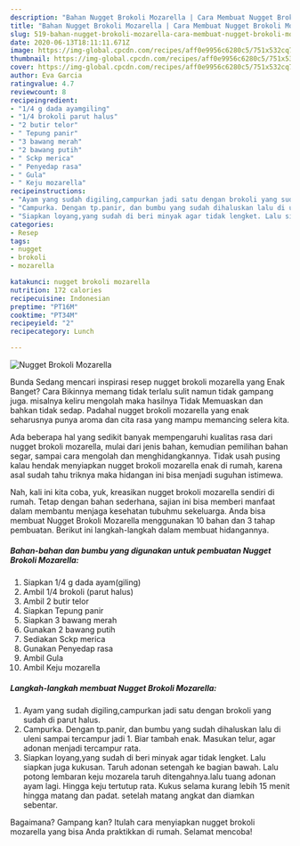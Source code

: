 ```yaml
---
description: "Bahan Nugget Brokoli Mozarella | Cara Membuat Nugget Brokoli Mozarella Yang Enak Banget"
title: "Bahan Nugget Brokoli Mozarella | Cara Membuat Nugget Brokoli Mozarella Yang Enak Banget"
slug: 519-bahan-nugget-brokoli-mozarella-cara-membuat-nugget-brokoli-mozarella-yang-enak-banget
date: 2020-06-13T18:11:11.671Z
image: https://img-global.cpcdn.com/recipes/aff0e9956c6280c5/751x532cq70/nugget-brokoli-mozarella-foto-resep-utama.jpg
thumbnail: https://img-global.cpcdn.com/recipes/aff0e9956c6280c5/751x532cq70/nugget-brokoli-mozarella-foto-resep-utama.jpg
cover: https://img-global.cpcdn.com/recipes/aff0e9956c6280c5/751x532cq70/nugget-brokoli-mozarella-foto-resep-utama.jpg
author: Eva Garcia
ratingvalue: 4.7
reviewcount: 8
recipeingredient:
- "1/4 g dada ayamgiling"
- "1/4 brokoli parut halus"
- "2 butir telor"
- " Tepung panir"
- "3 bawang merah"
- "2 bawang putih"
- " Sckp merica"
- " Penyedap rasa"
- " Gula"
- " Keju mozarella"
recipeinstructions:
- "Ayam yang sudah digiling,campurkan jadi satu dengan brokoli yang sudah di parut halus."
- "Campurka. Dengan tp.panir, dan bumbu yang sudah dihaluskan lalu di uleni sampai tercampur jadi 1. Biar tambah enak. Masukan telur, agar adonan menjadi tercampur rata."
- "Siapkan loyang,yang sudah di beri minyak agar tidak lengket. Lalu siapkan juga kukusan. Taruh adonan setengah ke bagian bawah. Lalu potong lembaran keju mozarela taruh ditengahnya.lalu tuang adonan ayam lagi. Hingga keju tertutup rata. Kukus selama kurang lebih 15 menit hingga matang dan padat. setelah matang angkat dan diamkan sebentar."
categories:
- Resep
tags:
- nugget
- brokoli
- mozarella

katakunci: nugget brokoli mozarella 
nutrition: 172 calories
recipecuisine: Indonesian
preptime: "PT16M"
cooktime: "PT34M"
recipeyield: "2"
recipecategory: Lunch

---
```



![Nugget Brokoli Mozarella](https://img-global.cpcdn.com/recipes/aff0e9956c6280c5/751x532cq70/nugget-brokoli-mozarella-foto-resep-utama.jpg)

Bunda Sedang mencari inspirasi resep nugget brokoli mozarella yang Enak Banget? Cara Bikinnya memang tidak terlalu sulit namun tidak gampang juga. misalnya keliru mengolah maka hasilnya Tidak Memuaskan dan bahkan tidak sedap. Padahal nugget brokoli mozarella yang enak seharusnya punya aroma dan cita rasa yang mampu memancing selera kita.

Ada beberapa hal yang sedikit banyak mempengaruhi kualitas rasa dari nugget brokoli mozarella, mulai dari jenis bahan, kemudian pemilihan bahan segar, sampai cara mengolah dan menghidangkannya. Tidak usah pusing kalau hendak menyiapkan nugget brokoli mozarella enak di rumah, karena asal sudah tahu triknya maka hidangan ini bisa menjadi suguhan istimewa.




Nah, kali ini kita coba, yuk, kreasikan nugget brokoli mozarella sendiri di rumah. Tetap dengan bahan sederhana, sajian ini bisa memberi manfaat dalam membantu menjaga kesehatan tubuhmu sekeluarga. Anda bisa membuat Nugget Brokoli Mozarella menggunakan 10 bahan dan 3 tahap pembuatan. Berikut ini langkah-langkah dalam membuat hidangannya.

<!--inarticleads1-->

##### Bahan-bahan dan bumbu yang digunakan untuk pembuatan Nugget Brokoli Mozarella:

1. Siapkan 1/4 g dada ayam(giling)
1. Ambil 1/4 brokoli (parut halus)
1. Ambil 2 butir telor
1. Siapkan  Tepung panir
1. Siapkan 3 bawang merah
1. Gunakan 2 bawang putih
1. Sediakan  Sckp merica
1. Gunakan  Penyedap rasa
1. Ambil  Gula
1. Ambil  Keju mozarella




<!--inarticleads2-->

##### Langkah-langkah membuat Nugget Brokoli Mozarella:

1. Ayam yang sudah digiling,campurkan jadi satu dengan brokoli yang sudah di parut halus.
1. Campurka. Dengan tp.panir, dan bumbu yang sudah dihaluskan lalu di uleni sampai tercampur jadi 1. Biar tambah enak. Masukan telur, agar adonan menjadi tercampur rata.
1. Siapkan loyang,yang sudah di beri minyak agar tidak lengket. Lalu siapkan juga kukusan. Taruh adonan setengah ke bagian bawah. Lalu potong lembaran keju mozarela taruh ditengahnya.lalu tuang adonan ayam lagi. Hingga keju tertutup rata. Kukus selama kurang lebih 15 menit hingga matang dan padat. setelah matang angkat dan diamkan sebentar.




Bagaimana? Gampang kan? Itulah cara menyiapkan nugget brokoli mozarella yang bisa Anda praktikkan di rumah. Selamat mencoba!
